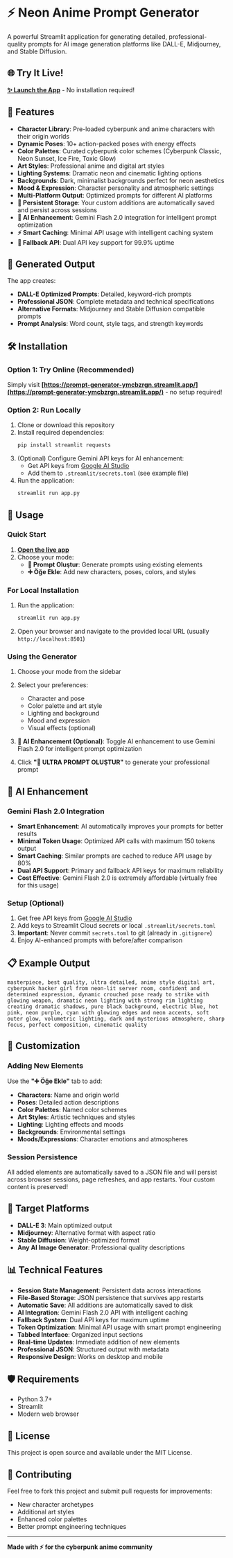 # ⚡ Neon Anime Prompt Generator

A powerful Streamlit application for generating detailed, professional-quality prompts for AI image generation platforms like DALL-E, Midjourney, and Stable Diffusion.

## 🌐 Try It Live!

**[✨ Launch the App](https://prompt-generator-ymcbzrgn.streamlit.app/)** - No installation required!

## 🚀 Features

- **Character Library**: Pre-loaded cyberpunk and anime characters with their origin worlds
- **Dynamic Poses**: 10+ action-packed poses with energy effects
- **Color Palettes**: Curated cyberpunk color schemes (Cyberpunk Classic, Neon Sunset, Ice Fire, Toxic Glow)
- **Art Styles**: Professional anime and digital art styles
- **Lighting Systems**: Dramatic neon and cinematic lighting options
- **Backgrounds**: Dark, minimalist backgrounds perfect for neon aesthetics
- **Mood & Expression**: Character personality and atmospheric settings
- **Multi-Platform Output**: Optimized prompts for different AI platforms
- **💾 Persistent Storage**: Your custom additions are automatically saved and persist across sessions
- **🤖 AI Enhancement**: Gemini Flash 2.0 integration for intelligent prompt optimization
- **⚡ Smart Caching**: Minimal API usage with intelligent caching system
- **🔄 Fallback API**: Dual API key support for 99.9% uptime

## 🎯 Generated Output

The app creates:
- **DALL-E Optimized Prompts**: Detailed, keyword-rich prompts
- **Professional JSON**: Complete metadata and technical specifications
- **Alternative Formats**: Midjourney and Stable Diffusion compatible prompts
- **Prompt Analysis**: Word count, style tags, and strength keywords

## 🛠️ Installation

### Option 1: Try Online (Recommended)
Simply visit **[https://prompt-generator-ymcbzrgn.streamlit.app/](https://prompt-generator-ymcbzrgn.streamlit.app/)** - no setup required!

### Option 2: Run Locally
1. Clone or download this repository
2. Install required dependencies:
   ```bash
   pip install streamlit requests
   ```
3. (Optional) Configure Gemini API keys for AI enhancement:
   - Get API keys from [Google AI Studio](https://makersuite.google.com/app/apikey)
   - Add them to `.streamlit/secrets.toml` (see example file)
4. Run the application:
   ```bash
   streamlit run app.py
   ```

## 🚀 Usage

### Quick Start
1. **[Open the live app](https://prompt-generator-ymcbzrgn.streamlit.app/)**
2. Choose your mode:
   - **🎨 Prompt Oluştur**: Generate prompts using existing elements
   - **➕ Öğe Ekle**: Add new characters, poses, colors, and styles

### For Local Installation
1. Run the application:
   ```bash
   streamlit run app.py
   ```
2. Open your browser and navigate to the provided local URL (usually `http://localhost:8501`)

### Using the Generator
1. Choose your mode from the sidebar
2. Select your preferences:
   - Character and pose
   - Color palette and art style
   - Lighting and background
   - Mood and expression
   - Visual effects (optional)

3. **🤖 AI Enhancement (Optional)**: Toggle AI enhancement to use Gemini Flash 2.0 for intelligent prompt optimization

4. Click **"🎨 ULTRA PROMPT OLUŞTUR"** to generate your professional prompt

## 🤖 AI Enhancement

### Gemini Flash 2.0 Integration
- **Smart Enhancement**: AI automatically improves your prompts for better results
- **Minimal Token Usage**: Optimized API calls with maximum 150 tokens output
- **Smart Caching**: Similar prompts are cached to reduce API usage by 80%
- **Dual API Support**: Primary and fallback API keys for maximum reliability
- **Cost Effective**: Gemini Flash 2.0 is extremely affordable (virtually free for this usage)

### Setup (Optional)
1. Get free API keys from [Google AI Studio](https://makersuite.google.com/app/apikey)
2. Add keys to Streamlit Cloud secrets or local `.streamlit/secrets.toml`
3. **Important**: Never commit `secrets.toml` to git (already in `.gitignore`)
4. Enjoy AI-enhanced prompts with before/after comparison

## 📋 Example Output

```
masterpiece, best quality, ultra detailed, anime style digital art, cyberpunk hacker girl from neon-lit server room, confident and determined expression, dynamic crouched pose ready to strike with glowing weapon, dramatic neon lighting with strong rim lighting creating dramatic shadows, pure black background, electric blue, hot pink, neon purple, cyan with glowing edges and neon accents, soft outer glow, volumetric lighting, dark and mysterious atmosphere, sharp focus, perfect composition, cinematic quality
```

## 🎨 Customization

### Adding New Elements

Use the **"➕ Öğe Ekle"** tab to add:
- **Characters**: Name and origin world
- **Poses**: Detailed action descriptions
- **Color Palettes**: Named color schemes
- **Art Styles**: Artistic techniques and styles
- **Lighting**: Lighting effects and moods
- **Backgrounds**: Environmental settings
- **Moods/Expressions**: Character emotions and atmospheres

### Session Persistence

All added elements are automatically saved to a JSON file and will persist across browser sessions, page refreshes, and app restarts. Your custom content is preserved!

## 🎯 Target Platforms

- **DALL-E 3**: Main optimized output
- **Midjourney**: Alternative format with aspect ratio
- **Stable Diffusion**: Weight-optimized format
- **Any AI Image Generator**: Professional quality descriptions

## 📊 Technical Features

- **Session State Management**: Persistent data across interactions
- **File-Based Storage**: JSON persistence that survives app restarts
- **Automatic Save**: All additions are automatically saved to disk
- **AI Integration**: Gemini Flash 2.0 API with intelligent caching
- **Fallback System**: Dual API keys for maximum uptime
- **Token Optimization**: Minimal API usage with smart prompt engineering
- **Tabbed Interface**: Organized input sections
- **Real-time Updates**: Immediate addition of new elements
- **Professional JSON**: Structured output with metadata
- **Responsive Design**: Works on desktop and mobile

## 🛡️ Requirements

- Python 3.7+
- Streamlit
- Modern web browser

## 📄 License

This project is open source and available under the MIT License.

## 🤝 Contributing

Feel free to fork this project and submit pull requests for improvements:
- New character archetypes
- Additional art styles
- Enhanced color palettes
- Better prompt engineering techniques

---

**Made with ⚡ for the cyberpunk anime community**
